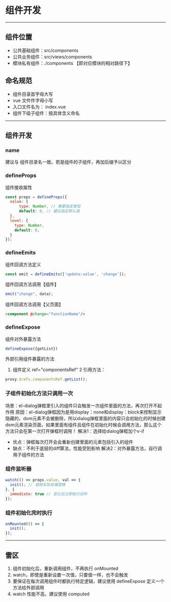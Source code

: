 # 组件开发

---

## 组件位置
- 公共基础组件：src/components
- 公共业务组件：src/views/components
- 模块私有组件：./components 【即对应模块的相对路径下】

## 命名规范
- 组件目录首字母大写
- vue 文件件字母小写
- 入口文件名为： index.vue
- 组件下级子组件：按具体含义命名

--- 
## 组件开发

### name
建议与 组件目录名一致。若是组件的子组件，再加后缀予以区分

### defineProps
组件接收属性
```javascript
const props = defineProps({
  value: {
      type: Number, // 需要指定类型
      default: 0, // 建议指定默认值
  },
  level: {
    type: Number,
    default: 0,
  }
});
```

### defineEmits
组件回调方法定义
```javascript
const emit = defineEmits(['update:value', 'change']);
```
组件回调方法调用【组件】
```javascript
emit("change", data);
```

组件回调方法调用【父页面】
```html
<component @change="functionName"/>
```

### defineExpose
组件对外暴露方法
```javascript
defineExpose({getList})
```
外部引用组件暴露的方法
1. 组件定义 ref="componentsRef"
   2 引用方法：
```javascript
proxy.$refs.componentsRef.getList();
```

### 子组件初始化方法只调用一次
场景：el-dialog弹框里引入的组件只会触发一次组件里面的方法，再次打开不起作用
原因：el-dialog弹框因为是用display：none和display：block来控制显示隐藏的，dom元素不会被删除，所以dialog弹框里面的内容只会初始化的时候创建dom元素渲染页面，如果里面有组件且组件在初始化时候会调用方法，那么这个方法只会在第一次打开弹框时调用！
解决1：选择给dialog弹框加个v-if 
- 优点：弹框每次打开会会重新创建里面的元素包括引入的组件
- 缺点：不利于底层的diff算法，性能受到影响
解决2：对外暴露方法，自行调用子组件的方法

### 组件监听器
```javascript
watch(() => props.value, val => {
  init(); // 调用实际处理逻辑
}, {
  immediate: true // 变化后立即执行动作
});
```

### 组件初始化完时执行
```javascript
onMounted(() => {
  init();
});
```

---

## 雷区
1. 组件初始化后，重新调用组件，不再执行 onMounted
2. watch，即使是重新设置一次值，只要值一样，也不会触发
3. 要保证在每次调用组件时都执行特定逻辑，建议使用 defineExpose 定义一个方法给外部调用
4. watch 性能不高，建议使用 computed

